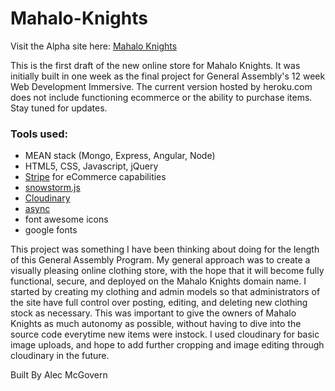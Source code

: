 # Mahalo-Knights
Visit the Alpha site here: [Mahalo Knights]

This is the first draft of the new online store for Mahalo Knights.  It was initially built in one week as the final project for General Assembly's 12 week Web Development Immersive.  The current version hosted by heroku.com does not include functioning ecommerce or the ability to purchase items.  Stay tuned for updates.

### Tools used:
* MEAN stack (Mongo, Express, Angular, Node)
* HTML5, CSS, Javascript, jQuery
* [Stripe] for eCommerce capabilities
* [snowstorm.js]
* [Cloudinary]
* [async]
* font awesome icons
* google fonts


This project was something I have been thinking about doing for the length of this General Assembly Program.  My general approach was to create a visually pleasing online clothing store, with the hope that it will become fully functional, secure, and deployed on the Mahalo Knights domain name.  I started by creating my clothing and admin models so that administrators of the site have full control over posting, editing, and deleting new clothing stock as necessary.  This was important to give the owners of Mahalo Knights as much autonomy as possible, without having to dive into the source code everytime new items were instock.  I used cloudinary for basic image uploads, and hope to add further cropping and image editing through cloudinary in the future.






Built By Alec McGovern

[async]: <https://github.com/caolan/async>
[Cloudinary]: <http://cloudinary.com/>
[snowstorm.js]: <http://www.schillmania.com/projects/snowstorm/>
[Stripe]: <https://stripe.com/>
[Mahalo Knights]: <http://mahaloknights.herokuapp.com/clothing>